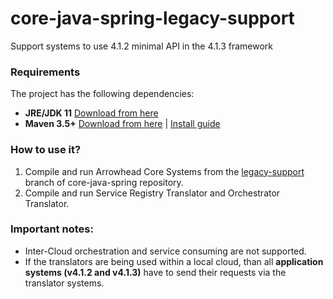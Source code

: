 # core-java-spring-legacy-support
Support systems to use 4.1.2 minimal API in the 4.1.3 framework

### Requirements

The project has the following dependencies:
* **JRE/JDK 11** [Download from here](https://www.oracle.com/technetwork/java/javase/downloads/jdk11-downloads-5066655.html)
* **Maven 3.5+** [Download from here](http://maven.apache.org/download.cgi) | [Install guide](https://www.baeldung.com/install-maven-on-windows-linux-mac)

### How to use it?

1) Compile and run Arrowhead Core Systems from the [legacy-support](https://github.com/arrowhead-f/core-java-spring/tree/legacy-support) branch of core-java-spring repository.
2) Compile and run Service Registry Translator and Orchestrator Translator.

### Important notes:

* Inter-Cloud orchestration and service consuming are not supported.
* If the translators are being used within a local cloud, than all **application systems (v4.1.2 and v4.1.3)** have to send their requests via the translator systems.
